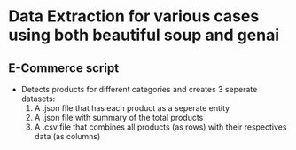 # Data Extraction for various cases using both beautiful soup and genai
## E-Commerce script
- Detects products for different categories and creates 3 seperate datasets:
    1. A .json file that has each product as a seperate entity
    2. A .json file with summary of the total products
    3. A .csv file that combines all products (as rows) with their respectives data (as columns)